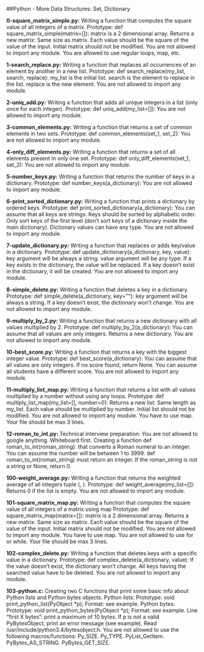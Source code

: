 ##Python - More Data Structures: Set, Dictionary


**0-square_matrix_simple.py:** Writing a function that computes the square value of all integers of a matrix.
Prototype: def square_matrix_simple(matrix=[]):
matrix is a 2 dimensional array.
Returns a new matrix:
Same size as matrix.
Each value should be the square of the value of the input.
Initial matrix should not be modified.
You are not allowed to import any module.
You are allowed to use regular loops, map, etc.


**1-search_replace.py:** Writing a function that replaces all occurrences of an element by another in a new list.
Prototype: def search_replace(my_list, search, replace):
my_list is the initial list.
search is the element to replace in the list.
replace is the new element.
You are not allowed to import any module.


**2-uniq_add.py:** Writing a function that adds all unique integers in a list (only once for each integer).
Prototype: def uniq_add(my_list=[]):
You are not allowed to import any module.


**3-common_elements.py:** Writing a function that returns a set of common elements in two sets.
Prototype: def common_elements(set_1, set_2):
You are not allowed to import any module.


**4-only_diff_elements.py:** Writing a function that returns a set of all elements present in only one set.
Prototype: def only_diff_elements(set_1, set_2):
You are not allowed to import any module.


**5-number_keys.py:** Writing a function that returns the number of keys in a dictionary.
Prototype: def number_keys(a_dictionary):
You are not allowed to import any module.


**6-print_sorted_dictionary.py:** Writing a function that prints a dictionary by ordered keys.
Prototype: def print_sorted_dictionary(a_dictionary):
You can assume that all keys are strings.
Keys should be sorted by alphabetic order.
Only sort keys of the first level (don’t sort keys of a dictionary inside the main dictionary).
Dictionary values can have any type.
You are not allowed to import any module.


**7-update_dictionary.py:** Writing a function that replaces or adds key/value in a dictionary.
Prototype: def update_dictionary(a_dictionary, key, value):
key argument will be always a string.
value argument will be any type.
If a key exists in the dictionary, the value will be replaced.
If a key doesn’t exist in the dictionary, it will be created.
You are not allowed to import any module.


**8-simple_delete.py:** Writing a function that deletes a key in a dictionary.
Prototype: def simple_delete(a_dictionary, key=""):
key argument will be always a string.
If a key doesn’t exist, the dictionary won’t change.
You are not allowed to import any module.


**9-multiply_by_2.py:** Writing a function that returns a new dictionary with all values multiplied by 2.
Prototype: def multiply_by_2(a_dictionary):
You can assume that all values are only integers.
Returns a new dictionary.
You are not allowed to import any module.


**10-best_score.py:** Writing a function that returns a key with the biggest integer value.
Prototype: def best_score(a_dictionary):
You can assume that all values are only integers.
If no score found, return None.
You can assume all students have a different score.
You are not allowed to import any module.


**11-multiply_list_map.py:** Writing a function that returns a list with all values multiplied by a number without using any loops.
Prototype: def multiply_list_map(my_list=[], number=0):
Returns a new list:
Same length as my_list.
Each value should be multiplied by number.
Initial list should not be modified.
You are not allowed to import any module.
You have to use map.
Your file should be max 3 lines.


**12-roman_to_int.py:** Technical interview preparation:
You are not allowed to google anything.
Whiteboard first.
Creating a function def roman_to_int(roman_string): that converts a Roman numeral to an integer.
You can assume the number will be between 1 to 3999.
def roman_to_int(roman_string) must return an integer.
If the roman_string is not a string or None, return 0.


**100-weight_average.py:** Writing a function that returns the weighted average of all integers tuple (<score>, <weight>).
Prototype: def weight_average(my_list=[]):
Returns 0 if the list is empty.
You are not allowed to import any module.
  
  
**101-square_matrix_map.py:**  Writing a function that computes the square value of all integers of a matrix using map
Prototype: def square_matrix_map(matrix=[]):
matrix is a 2 dimensional array.
Returns a new matrix:
Same size as matrix.
Each value should be the square of the value of the input.
Initial matrix should not be modified.
You are not allowed to import any module.
You have to use map.
You are not allowed to use for or while.
Your file should be max 3 lines. 
  
  
**102-complex_delete.py:** Writing a function that deletes keys with a specific value in a dictionary.
Prototype: def complex_delete(a_dictionary, value):
If the value doesn’t exist, the dictionary won’t change.
All keys having the searched value have to be deleted.
You are not allowed to import any module.
  
 
**103-python.c:** Creating two C functions that print some basic info about Python lists and Python bytes objects.
Python lists:
Prototype: void print_python_list(PyObject *p);
Format: see example.
Python bytes:
Prototype: void print_python_bytes(PyObject *p);
Format: see example.
Line “first X bytes”: print a maximum of 10 bytes.
If p is not a valid PyBytesObject, print an error message (see example).
Read /usr/include/python3.4/bytesobject.h.
You are not allowed to use the following macros/functions:
Py_SIZE.
Py_TYPE.
PyList_GetItem.
PyBytes_AS_STRING.
PyBytes_GET_SIZE.
